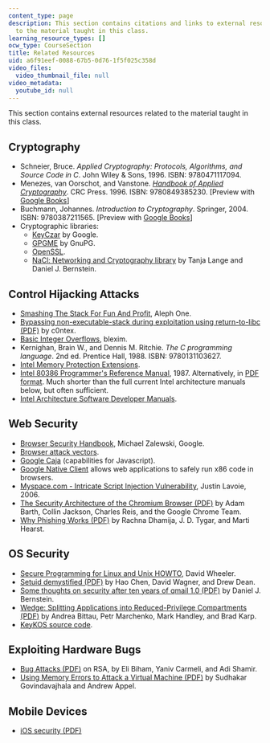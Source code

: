 ```yaml
---
content_type: page
description: This section contains citations and links to external resources related
  to the material taught in this class.
learning_resource_types: []
ocw_type: CourseSection
title: Related Resources
uid: a6f91eef-0088-67b5-0d76-1f5f025c358d
video_files:
  video_thumbnail_file: null
video_metadata:
  youtube_id: null
---
```


This section contains external resources related to the material taught in this class.

Cryptography
------------

*   Schneier, Bruce. _Applied Cryptography: Protocols, Algorithms, and Source Code in C_. John Wiley & Sons, 1996. ISBN: 9780471117094.
*   Menezes, van Oorschot, and Vanstone. [_Handbook of Applied Cryptography_](http://www.cacr.math.uwaterloo.ca/hac/). CRC Press. 1996. ISBN: 9780849385230. \[Preview with [Google Books](http://books.google.com/books?id=MhvcBQAAQBAJ&pg=PAfrontcover)\]
*   Buchmann, Johannes. _Introduction to Cryptography_. Springer, 2004. ISBN: 9780387211565. \[Preview with [Google Books](http://books.google.com/books?id=JEpVP9FC4o4C&pg=PAfrontcover)\]
*   Cryptographic libraries:
    *   [KeyCzar](http://www.keyczar.org/) by Google.
    *   [GPGME](http://www.gnupg.org/gpgme.html) by GnuPG.
    *   [OpenSSL](http://www.openssl.org/).
    *   [NaCl: Networking and Cryptography library](http://nacl.cr.yp.to/) by Tanja Lange and Daniel J. Bernstein.

Control Hijacking Attacks
-------------------------

*   [Smashing The Stack For Fun And Profit](http://www.phrack.com/issues.html?issue=49&id=14#article), Aleph One.
*   [Bypassing non-executable-stack during exploitation using return-to-libc (PDF)](http://css.csail.mit.edu/6.858/2014/readings/return-to-libc.pdf) by c0ntex.
*   [Basic Integer Overflows](http://www.phrack.com/issues.html?issue=60&id=10#article), blexim.
*   Kernighan, Brain W., and Dennis M. Ritchie. _The C programming language_. 2nd ed. Prentice Hall, 1988. ISBN: 9780131103627.
*   [Intel Memory Protection Extensions](http://software.intel.com/en-us/articles/using-intel-mpx-with-the-intel-software-development-emulator).
*   [Intel 80386 Programmer's Reference Manual](http://css.csail.mit.edu/6.858/2014/readings/i386/toc.htm), 1987. Alternatively, in [PDF format](http://css.csail.mit.edu/6.858/2014/readings/i386.pdf). Much shorter than the full current Intel architecture manuals below, but often sufficient.
*   [Intel Architecture Software Developer Manuals](http://www.intel.com/content/www/us/en/processors/architectures-software-developer-manuals.html).

Web Security
------------

*   [Browser Security Handbook](http://code.google.com/p/browsersec/wiki/Main), Michael Zalewski, Google.
*   [Browser attack vectors](http://code.google.com/p/google-caja/wiki/AttackVectors).
*   [Google Caja](https://code.google.com/p/google-caja/) (capabilities for Javascript).
*   [Google Native Client](http://code.google.com/p/nativeclient/) allows web applications to safely run x86 code in browsers.
*   [Myspace.com - Intricate Script Injection Vulnerability](http://www.securityfocus.com/archive/1/430466), Justin Lavoie, 2006.
*   [The Security Architecture of the Chromium Browser (PDF)](http://seclab.stanford.edu/websec/chromium/chromium-security-architecture.pdf) by Adam Barth, Collin Jackson, Charles Reis, and the Google Chrome Team.
*   [Why Phishing Works (PDF)](http://www.cs.berkeley.edu/~tygar/papers/Phishing/why_phishing_works.pdf) by Rachna Dhamija, J. D. Tygar, and Marti Hearst.

OS Security
-----------

*   [Secure Programming for Linux and Unix HOWTO](http://www.dwheeler.com/secure-programs/), David Wheeler.
*   [Setuid demystified (PDF)](http://www.cs.berkeley.edu/~daw/papers/setuid-usenix02.pdf) by Hao Chen, David Wagner, and Drew Dean.
*   [Some thoughts on security after ten years of qmail 1.0 (PDF)](http://cr.yp.to/qmail/qmailsec-20071101.pdf) by Daniel J. Bernstein.
*   [Wedge: Splitting Applications into Reduced-Privilege Compartments (PDF)](http://css.csail.mit.edu/6.858/2014/readings/wedge.pdf) by Andrea Bittau, Petr Marchenko, Mark Handley, and Brad Karp.
*   [KeyKOS source code](http://css.csail.mit.edu/6.858/2014/readings/keykos/).

Exploiting Hardware Bugs
------------------------

*   [Bug Attacks (PDF)](https://link.springer.com/chapter/10.1007/978-3-540-85174-5_13) on RSA, by Eli Biham, Yaniv Carmeli, and Adi Shamir.
*   [Using Memory Errors to Attack a Virtual Machine (PDF)](https://www.cs.princeton.edu/~appel/papers/memerr.pdf) by Sudhakar Govindavajhala and Andrew Appel.

Mobile Devices
--------------

*   [iOS security (PDF)  
    ](http://css.csail.mit.edu/6.858/2014/readings/ios-security-may12.pdf)